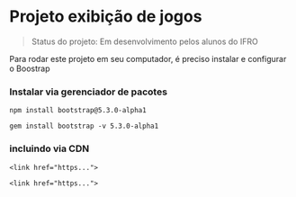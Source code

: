 # Projeto exibição de jogos

> Status do projeto: Em desenvolvimento pelos alunos do IFRO

Para rodar este projeto em seu computador, é preciso instalar e configurar o Boostrap

### Instalar via gerenciador de pacotes

```
npm install bootstrap@5.3.0-alpha1
```

```
gem install bootstrap -v 5.3.0-alpha1
```

### incluindo via CDN

```
<link href="https...">
```

```
<link href="https...">
```
